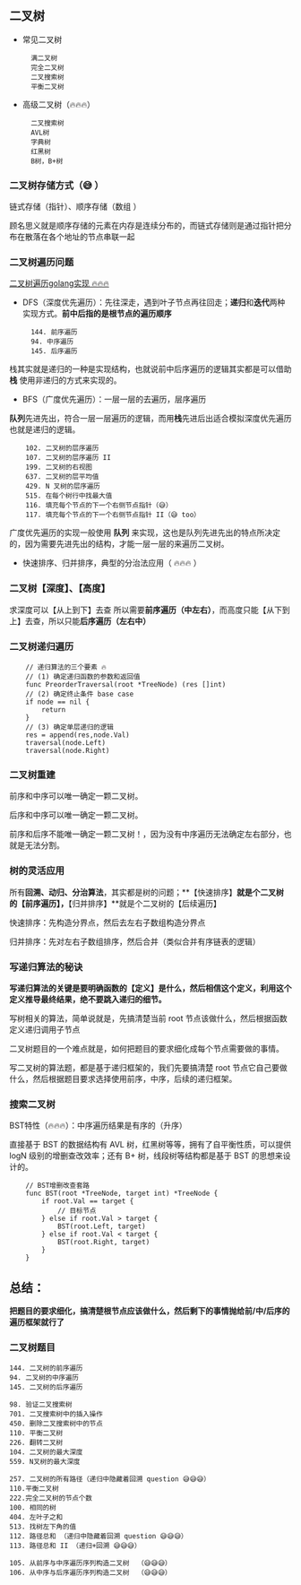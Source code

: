 ## 二叉树

- 常见二叉树

        满二叉树
        完全二叉树
        二叉搜索树
        平衡二叉树

- 高级二叉树（🔥🔥🔥）

        二叉搜索树
        AVL树
        字典树
        红黑树
        B树，B+树

### 二叉树存储方式（😅 ）

链式存储（指针）、顺序存储（数组 ）

顾名思义就是顺序存储的元素在内存是连续分布的，而链式存储则是通过指针把分布在散落在各个地址的节点串联一起

### 二叉树遍历问题

[二叉树遍历golang实现 🔥🔥🔥 ](https://greyireland.gitbook.io/algorithm-pattern/shu-ju-jie-gou-pian/binary_tree#fen-zhi-fa-ying-yong)

- DFS（深度优先遍历）：先往深走，遇到叶子节点再往回走；**递归**和**迭代**两种实现方式。**前中后指的是根节点的遍历顺序**

        144. 前序遍历
        94. 中序遍历
        145. 后序遍历


栈其实就是递归的一种是实现结构，也就说前中后序遍历的逻辑其实都是可以借助  **栈** 使用非递归的方式来实现的。

- BFS（广度优先遍历）：一层一层的去遍历，层序遍历  

**队列**先进先出，符合一层一层遍历的逻辑，而用**栈**先进后出适合模拟深度优先遍历也就是递归的逻辑。

        102. 二叉树的层序遍历
        107. 二叉树的层序遍历 II
        199. 二叉树的右视图
        637. 二叉树的层平均值
        429. N 叉树的层序遍历
        515. 在每个树行中找最大值
        116. 填充每个节点的下一个右侧节点指针（😅）
        117. 填充每个节点的下一个右侧节点指针 II（😅 too）


广度优先遍历的实现一般使用 **队列** 来实现，这也是队列先进先出的特点所决定的，因为需要先进先出的结构，才能一层一层的来遍历二叉树。

- 快速排序、归并排序，典型的分治法应用（ 🔥🔥🔥 ）


### 二叉树【深度】、【高度】

求深度可以【从上到下】去查 所以需要**前序遍历（中左右）**，而高度只能【从下到上】去查，所以只能**后序遍历（左右中）**

### 二叉树递归遍历

```golang
    // 递归算法的三个要素 🔥
    // (1) 确定递归函数的参数和返回值
    func PreorderTraversal(root *TreeNode) (res []int)
    // (2) 确定终止条件 base case
    if node == nil {
        return
	}
    // (3) 确定单层递归的逻辑
    res = append(res,node.Val)
	traversal(node.Left)
	traversal(node.Right)
```

### 二叉树重建

前序和中序可以唯一确定一颗二叉树。

后序和中序可以唯一确定一颗二叉树。

前序和后序不能唯一确定一颗二叉树！，因为没有中序遍历无法确定左右部分，也就是无法分割。

### 树的灵活应用

所有**回溯、动归、分治算法**，其实都是树的问题；**【快速排序】**就是个二叉树的【前序遍历】，**【归并排序】**就是个二叉树的【后续遍历】

快速排序：先构造分界点，然后去左右子数组构造分界点

归并排序：先对左右子数组排序，然后合并（类似合并有序链表的逻辑）


### 写递归算法的秘诀

**写递归算法的关键是要明确函数的【定义】是什么，然后相信这个定义，利用这个定义推导最终结果，绝不要跳入递归的细节。**

写树相关的算法，简单说就是，先搞清楚当前 root 节点该做什么，然后根据函数定义递归调用子节点

二叉树题目的一个难点就是，如何把题目的要求细化成每个节点需要做的事情。

写二叉树的算法题，都是基于递归框架的，我们先要搞清楚 root 节点它自己要做什么，然后根据题目要求选择使用前序，中序，后续的递归框架。

### 搜索二叉树

BST特性（🔥🔥🔥）：中序遍历结果是有序的（升序）

直接基于 BST 的数据结构有 AVL 树，红黑树等等，拥有了自平衡性质，可以提供 logN 级别的增删查改效率；还有 B+ 树，线段树等结构都是基于 BST 的思想来设计的。

```golang
    // BST增删改查套路 
    func BST(root *TreeNode, target int) *TreeNode {
        if root.Val == target {
            // 目标节点
        } else if root.Val > target {
            BST(root.Left, target)
        } else if root.Val < target {
            BST(root.Right, target)
        }
    }
```

## 总结：

**把题目的要求细化，搞清楚根节点应该做什么，然后剩下的事情抛给前/中/后序的遍历框架就行了**

### 二叉树题目

    144. 二叉树的前序遍历
    94. 二叉树的中序遍历
    145. 二叉树的后序遍历

    98. 验证二叉搜索树
    701. 二叉搜索树中的插入操作
    450. 删除二叉搜索树中的节点
    110. 平衡二叉树
    226. 翻转二叉树
    104. 二叉树的最大深度
    559. N叉树的最大深度

    257. 二叉树的所有路径（递归中隐藏着回溯 question 😅😅😅）
    110.平衡二叉树
    222.完全二叉树的节点个数
    100. 相同的树
    404. 左叶子之和
    513. 找树左下角的值
    112. 路径总和 （递归中隐藏着回溯 question 😅😅😅）
    113. 路径总和 II （递归+回溯 😅😅😅）

    105. 从前序与中序遍历序列构造二叉树  （😅😅😅）
    106. 从中序与后序遍历序列构造二叉树  （😅😅😅）




    